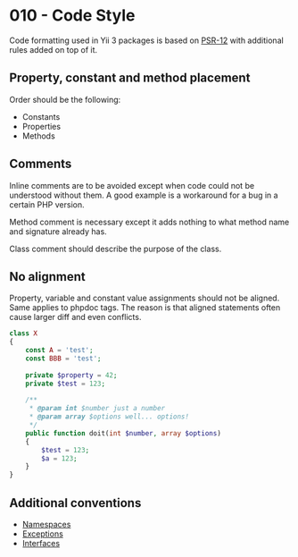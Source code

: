 # 010 - Code Style

Code formatting used in Yii 3 packages is based on [PSR-12](https://www.php-fig.org/psr/psr-12/) with additional rules
added on top of it.

## Property, constant and method placement

Order should be the following:

- Constants
- Properties
- Methods
  
## Comments

Inline comments are to be avoided except when code could not be understood without them. A good example is
a workaround for a bug in a certain PHP version.

Method comment is necessary except it adds nothing to what method name and signature already has.

Class comment should describe the purpose of the class.

## No alignment

Property, variable and constant value assignments should not be aligned. Same applies to phpdoc tags.
The reason is that aligned statements often cause larger diff and even conflicts.

```php
class X
{
    const A = 'test';
    const BBB = 'test';
    
    private $property = 42;
    private $test = 123;
    
    /**
     * @param int $number just a number
     * @param array $options well... options!
     */
    public function doit(int $number, array $options)
    {
        $test = 123;
        $a = 123;
    }
}
```

## Additional conventions

- [Namespaces](004-namespaces.md)
- [Exceptions](007-exceptions.md)
- [Interfaces](008-interfaces.md)

